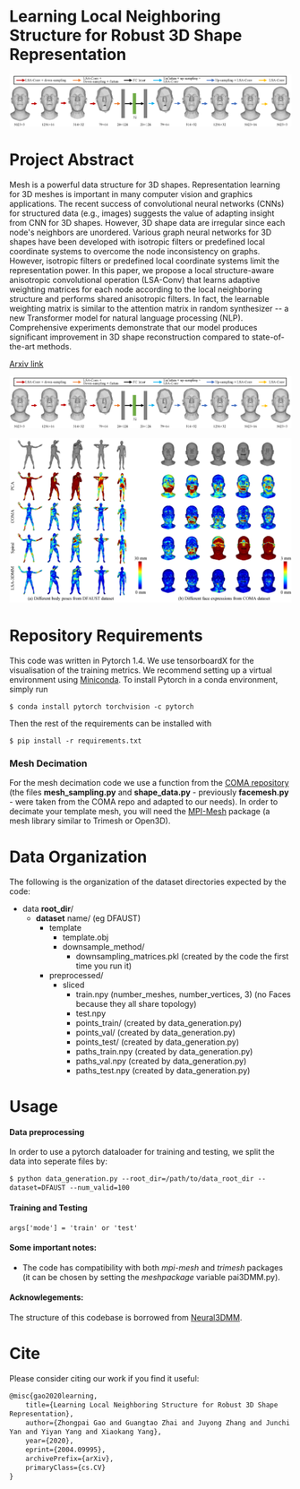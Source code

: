 

# Learning Local Neighboring Structure for Robust 3D Shape Representation
![PaiNeural3DMM architecture](images/architecture.png "PaiNeural3DMM architecture")
# Project Abstract 
Mesh is a powerful data structure for 3D shapes. Representation learning for 3D meshes is important in many computer vision and graphics applications. The recent success of convolutional neural networks (CNNs) for structured data (e.g., images) suggests the value of adapting insight from CNN for 3D shapes. However, 3D shape data are irregular since each node's neighbors are unordered. Various graph neural networks for 3D shapes have been developed with isotropic filters or predefined local coordinate systems to overcome the node inconsistency on graphs. However, isotropic filters or predefined local coordinate systems limit the representation power. In this paper, we propose a local structure-aware anisotropic convolutional operation (LSA-Conv) that learns adaptive weighting matrices for each node according to the local neighboring structure and performs shared anisotropic filters. In fact, the learnable weighting matrix is similar to the attention matrix in random synthesizer -- a new Transformer model for natural language processing (NLP). Comprehensive experiments demonstrate that our model produces significant improvement in 3D shape reconstruction compared to state-of-the-art methods. 

[Arxiv link](https://arxiv.org/abs/2004.09995)

![Pai-Conv](images/architecture.png "Pai-Conv operation")

![Results](images/results.png "Results")

# Repository Requirements

This code was written in Pytorch 1.4. We use tensorboardX for the visualisation of the training metrics. We recommend setting up a virtual environment using [Miniconda](https://docs.conda.io/en/latest/miniconda.html). To install Pytorch in a conda environment, simply run 

```
$ conda install pytorch torchvision -c pytorch
```

Then the rest of the requirements can be installed with 

```
$ pip install -r requirements.txt
```

### Mesh Decimation
For the mesh decimation code we use a function from the [COMA repository](https://github.com/anuragranj/coma) (the files **mesh_sampling.py** and **shape_data.py** - previously **facemesh.py** - were taken from the COMA repo and adapted to our needs). In order to decimate your template mesh, you will need the [MPI-Mesh](https://github.com/MPI-IS/mesh) package (a mesh library similar to Trimesh or Open3D). 


# Data Organization

The following is the organization of the dataset directories expected by the code:

* data **root_dir**/
  * **dataset** name/ (eg DFAUST)
    * template
      * template.obj
      * downsample_method/
        * downsampling_matrices.pkl (created by the code the first time you run it)
    * preprocessed/
      * sliced
        * train.npy (number_meshes, number_vertices, 3) (no Faces because they all share topology)
        * test.npy 
        * points_train/ (created by data_generation.py)
        * points_val/ (created by data_generation.py)
        * points_test/ (created by data_generation.py)
        * paths_train.npy (created by data_generation.py)
        * paths_val.npy (created by data_generation.py)
        * paths_test.npy (created by data_generation.py)

# Usage

#### Data preprocessing 

In order to use a pytorch dataloader for training and testing, we split the data into seperate files by:

```
$ python data_generation.py --root_dir=/path/to/data_root_dir --dataset=DFAUST --num_valid=100
```

#### Training and Testing

```
args['mode'] = 'train' or 'test'
```

#### Some important notes:
* The code has compatibility with both _mpi-mesh_ and _trimesh_ packages (it can be chosen by setting the _meshpackage_ variable pai3DMM.py).

#### Acknowlegements:

The structure of this codebase is borrowed from [Neural3DMM](https://github.com/gbouritsas/Neural3DMM).

# Cite

Please consider citing our work if you find it useful:

```
@misc{gao2020learning,
    title={Learning Local Neighboring Structure for Robust 3D Shape Representation},
    author={Zhongpai Gao and Guangtao Zhai and Juyong Zhang and Junchi Yan and Yiyan Yang and Xiaokang Yang},
    year={2020},
    eprint={2004.09995},
    archivePrefix={arXiv},
    primaryClass={cs.CV}
}
```